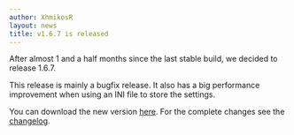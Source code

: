 ```yaml
---
author: XhmikosR
layout: news
title: v1.6.7 is released
---
```

After almost 1 and a half months since the last stable build, we decided to release 1.6.7.

This release is mainly a bugfix release. It also has a big performance improvement
when using an INI file to store the settings.

You can download the new version [here](/downloads/).
For the complete changes see the [changelog](/changelog/).
